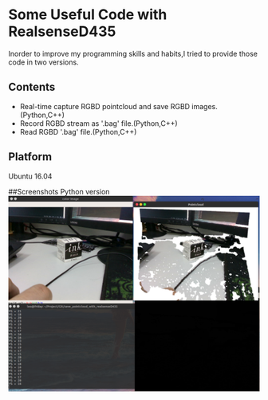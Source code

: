 # Some Useful Code with RealsenseD435
Inorder to improve my programming skills and habits,I tried to provide those code in two versions.

## Contents
* Real-time capture RGBD pointcloud and save RGBD images.(Python,C++)
* Record RGBD stream as '.bag' file.(Python,C++)
* Read RGBD '.bag' file.(Python,C++)

## Platform
Ubuntu 16.04

##Screenshots
Python version
![result](./Python/doc/result1.png)
